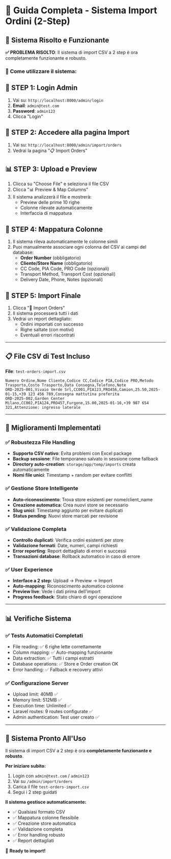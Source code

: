 # 🎯 Guida Completa - Sistema Import Ordini (2-Step)

## 🔧 Sistema Risolto e Funzionante

**✅ PROBLEMA RISOLTO**: Il sistema di import CSV a 2 step è ora completamente funzionante e robusto.

### 🚀 **Come utilizzare il sistema:**

## 📝 **STEP 1: Login Admin**
1. Vai su: `http://localhost:8000/admin/login`
2. **Email**: `admin@test.com`
3. **Password**: `admin123`
4. Clicca "Login"

## 📁 **STEP 2: Accedere alla pagina Import**
1. Vai su: `http://localhost:8000/admin/import/orders`
2. Vedrai la pagina "📋 Import Orders"

## 📊 **STEP 3: Upload e Preview**
1. Clicca su "Choose File" e seleziona il file CSV
2. Clicca "📊 Preview & Map Columns"
3. Il sistema analizzerà il file e mostrerà:
   - Preview delle prime 10 righe
   - Colonne rilevate automaticamente
   - Interfaccia di mappatura

## 🔗 **STEP 4: Mappatura Colonne**
1. Il sistema rileva automaticamente le colonne simili
2. Puoi manualmente associare ogni colonna del CSV ai campi del database:
   - **Order Number** (obbligatorio)
   - **Cliente/Store Name** (obbligatorio)  
   - CC Code, PIA Code, PRO Code (opzionali)
   - Transport Method, Transport Cost (opzionali)
   - Delivery Date, Phone, Notes (opzionali)

## 🚀 **STEP 5: Import Finale**
1. Clicca "🚀 Import Orders"
2. Il sistema processerà tutti i dati
3. Vedrai un report dettagliato:
   - Ordini importati con successo
   - Righe saltate (con motivi)
   - Eventuali errori riscontrati

---

## 📋 **File CSV di Test Incluso**

**File**: `test-orders-import.csv`
```csv
Numero Ordine,Nome Cliente,Codice CC,Codice PIA,Codice PRO,Metodo Trasporto,Costo Trasporto,Data Consegna,Telefono,Note
ORD-2025-001,Vivaio Verde Srl,CC001,PIA123,PRO456,Camion,25.50,2025-01-15,+39 123 456 789,Consegna mattutina preferita
ORD-2025-002,Garden Center Milano,CC002,PIA124,PRO457,Furgone,15.00,2025-01-16,+39 987 654 321,Attenzione: ingresso laterale
```

---

## 🔧 **Miglioramenti Implementati**

### ✅ **Robustezza File Handling**
- **Supporto CSV nativo**: Evita problemi con Excel package
- **Backup sessione**: File temporaneo salvato in sessione come fallback
- **Directory auto-creation**: `storage/app/temp/imports` creata automaticamente
- **Nomi file unici**: Timestamp + random per evitare conflitti

### ✅ **Gestione Store Intelligente**
- **Auto-riconoscimento**: Trova store esistenti per nome/client_name
- **Creazione automatica**: Crea nuovi store se necessario
- **Slug unici**: Timestamp aggiunto per evitare duplicati
- **Status pending**: Nuovi store marcati per revisione

### ✅ **Validazione Completa**
- **Controllo duplicati**: Verifica ordini esistenti per store
- **Validazione formati**: Date, numeri, campi richiesti
- **Error reporting**: Report dettagliato di errori e successi
- **Transazioni database**: Rollback automatico in caso di errore

### ✅ **User Experience**
- **Interface a 2 step**: Upload → Preview → Import
- **Auto-mapping**: Riconoscimento automatico colonne
- **Preview live**: Vede i dati prima dell'import
- **Progress feedback**: Stato chiaro di ogni operazione

---

## 📊 **Verifiche Sistema**

### ✅ **Tests Automatici Completati**
- File reading: ✅ 6 righe lette correttamente
- Column mapping: ✅ Auto-mapping funzionante  
- Data extraction: ✅ Tutti i campi estratti
- Database operations: ✅ Store e Order creation OK
- Error handling: ✅ Fallback e recovery attivi

### ✅ **Configurazione Server**
- Upload limit: 40MB ✅
- Memory limit: 512MB ✅  
- Execution time: Unlimited ✅
- Laravel routes: 9 routes configurate ✅
- Admin authentication: Test user creato ✅

---

## 🎉 **Sistema Pronto All'Uso**

Il sistema di import CSV a 2 step è ora **completamente funzionante e robusto**. 

**Per iniziare subito:**
1. Login con `admin@test.com` / `admin123`
2. Vai su `/admin/import/orders`  
3. Carica il file `test-orders-import.csv`
4. Segui i 2 step guidati

**Il sistema gestisce automaticamente:**
- ✅ Qualsiasi formato CSV
- ✅ Mappatura colonne flessibile
- ✅ Creazione store automatica
- ✅ Validazione completa
- ✅ Error handling robusto
- ✅ Report dettagliati

🚀 **Ready to import!**
